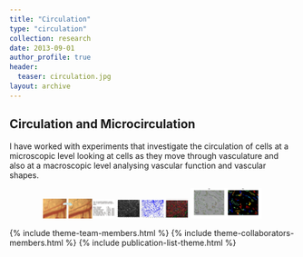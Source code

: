```yaml
---
title: "Circulation"
type: "circulation"
collection: research
date: 2013-09-01
author_profile: true
header:
  teaser: circulation.jpg
layout: archive
---
```


<h2> Circulation and Microcirculation </h2>

I have worked with experiments that investigate the circulation of cells at a microscopic level looking at cells as they move through vasculature and also at a macroscopic level analysing vascular function and vascular shapes.



<div style="text-align: center">
<img src='../images/tracing2.png' style='width: 25%'>
<img src='images/r50_proj_seg_tra.jpg' style='width: 25%'>
<img src='images/Figure6CD31.jpg' style='width: 25%'>
</div>

{% include theme-team-members.html %}
{% include theme-collaborators-members.html %}
{% include publication-list-theme.html %}

